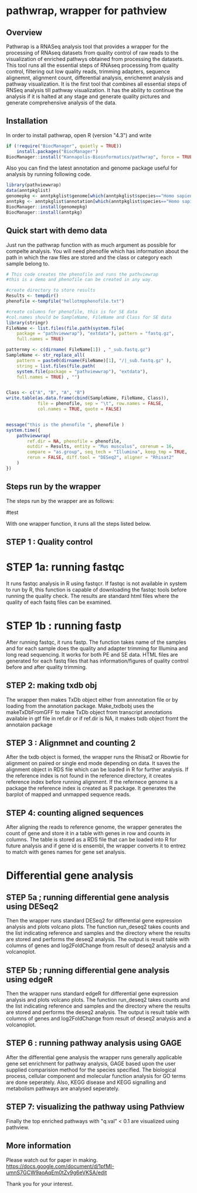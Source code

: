 # pathwrap, wrapper for pathview

## Overview

Pathwrap is a RNASeq analysis tool that provides a wrapper for the processing of RNAseq datasets from quality control of raw reads to the visualization of enriched pathwys obtained from processing the datasets. This tool runs all the essential steps of RNAseq processing from quality control, filtering out low quality reads, trimming adapters, sequence alignemnt, alignment count, differential analysis, enrichemnt analysis and pathway visualization. It is the first tool that combines all essential steps of RNSeq analysis till pathway visualization. It has the ability to continue the analysis if it is halted at any stage and generate quality pictures and generate comprehensive analysis of the data. 

## Installation
In order to install pathwrap, open R (version "4.3") and write

```r
if (!require("BiocManager", quietly = TRUE))
    install.packages("BiocManager")
BiocManager::install("Kannapolis-Bioinformatics/pathwrap", force = TRUE, build_vignette = TRUE)
```

Also you can find the latest annotation and genome package useful for analysis by running following code.

```r 
library(pathviewwrap)
data(anntpkglist)
genomepkg <- anntpkglist$genome[which(anntpkglist$species=="Homo sapiens")]
anntpkg <- anntpkglist$annotation[which(anntpkglist$species=="Homo sapiens")]
BiocManager::install(genomepkg)
BiocManager::install(anntpkg)
```

## Quick start with demo data 
Just run the pathwrap function with as much argument as possible for compelte analysis. You will need phenofile which has information about the path in which the raw files are stored and the class or category each sample belong to.

``` r
# This code creates the phenofile and runs the pathviewrap
#this is a demo and phenofile can be created in any way.

#create directory to store results
Results <- tempdir()
phenofile <-tempfile("hellotmpphenofile.txt")

#create columns for phenofile, this is for SE data
#col.names should be SampleName, FileName and Class for SE data
library(stringr)
FileName <- list.files(file.path(system.file(
    package = "pathviewwrap"), "extdata"), pattern = "fastq.gz",
    full.names = TRUE)

patternmy <- c(dirname( FileName[1]) , "_sub.fastq.gz")
SampleName <- str_replace_all(
    pattern = paste0(dirname(FileName)[1], "/|_sub.fastq.gz" ),
    string = list.files(file.path(
    system.file(package = "pathviewwrap"), "extdata"), 
    full.names = TRUE) , "")


Class <- c("A", "B", "A", "B")
write.table(as.data.frame(cbind(SampleName, FileName, Class)), 
            file = phenofile, sep = "\t", row.names = FALSE, 
            col.names = TRUE, quote = FALSE)


message("this is the phenofile ", phenofile )
system.time({
    pathviewwrap(
        ref.dir = NA, phenofile = phenofile,
        outdir = Results, entity = "Mus musculus", corenum = 16,
        compare = "as.group", seq_tech = "Illumina", keep_tmp = TRUE,
        rerun = FALSE, diff.tool = "DESeq2", aligner = "Rhisat2"
    )
})

```

## Steps run by the wrapper 
The steps run by the wrapper are as follows:

#test

With one wrapper function, it runs all the steps listed below. 

## STEP 1 : Quality control

# STEP 1a: running fastqc

It runs fastqc analysis in R using fastqcr. If fastqc is not available in system to run by R, this function is capable of downloading the fastqc tools before running the quality check. The results are standard html files where the quality of each fastq files can be examined.

# STEP 1b : running fastp

After running fastqc, it runs fastp. The function takes name of the samples and for each sample does the quality and adapter trimming for Illumina and long read sequencing. It works for both PE and SE data. HTML files are generated for each fastq files that has information/figures of quality control before and after quality trimming.

## STEP 2: making txdb obj

The wrapper then makes TxDb object either from annnotation file or by loading from the annotation package. Make_txdbobj uses the makeTxDbFromGFF to make TxDb object from transcript annotations available in gtf file in ref.dir or if ref.dir is NA, it makes txdb object fromt the annotaion package

## STEP 3 : Alignmnet and counting 2 

After the txdb object is formed, the wrapper runs the Rhisat2 or Rbowtie for alignment on paired or single end mode depending on data. It saves the alignment object in RDS file which can be loaded in R for further analysis. If the reference index is not found in the reference directory, it creates reference index before running alignment. If the refernece genome is a package the reference index is created as R package. It generates the barplot of mapped and unmapped sequence reads.

## STEP 4: counting aligned sequences

After aligning the reads to reference genome, the wrapper generates the count of gene and store it in a table with genes in row and counts in columns. The table is stored as a RDS file that can be loaded into R for future analysis and if gene id is ensembl, the wrapper converts it to entrez to match with genes names for gene set analysis. 

# Differential gene analysis

## STEP 5a ; running differential gene analysis using DESeq2

Then the wrapper runs standard DESeq2 for differential gene expression analysis and plots volcano plots. The function run_deseq2 takes counts and the list indicating reference and samples and the directory where the results are stored and performs the deseq2 analysis. The output is result table with columns of genes and log2FoldChange from result of deseq2 analysis and a volcanoplot.


## STEP 5b ; running differential gene analysis using edgeR

Then the wrapper runs standard edgeR for differential gene expression analysis and plots volcano plots. The function run_deseq2 takes counts and the list indicating reference and samples and the directory where the results are stored and performs the deseq2 analysis. The output is result table with columns of genes and log2FoldChange from result of deseq2 analysis and a volcanoplot.

## STEP 6 : running pathway analysis using GAGE 

After the differential gene analysis the wrapper runs generally applicable gene set enrichment for pathway analysis, GAGE based upon the user supplied comparision method for the species specified. The biological process, cellular component and molecular function analysis for GO terms are done seperately. Also, KEGG disease and KEGG signalling and metabolism pathways are analysed seperately. 

## STEP 7: visualizing the pathway using Pathview

Finally the top enriched pathways with "q.val" < 0.1 are visualized using pathview.

## More information
Please watch out for paper in making. 
https://docs.google.com/document/d/1pfMI-umnS7GCW9aoAqEm0tZv9g6eVKSA/edit


Thank you for your interest.


